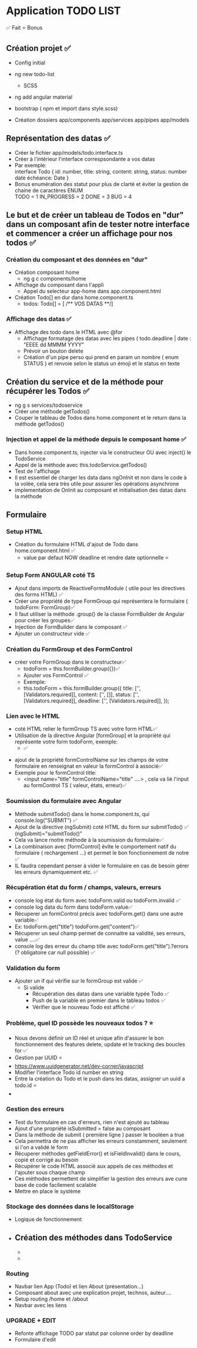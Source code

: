 # Application TODO LIST
✅ Fait
⭐ Bonus
## Création projet ✅

- Config initial 
- ng new todo-list 
  - SCSS 
- ng add angular material 
- bootstrap  ( npm et import dans style.scss)

- Création dossiers 
    app/components app/services app/pipes app/models

## Représentation des datas ✅
- Créer le fichier app/models/todo.interface.ts 
- Créer à l'intérieur l'interface correspsondante a vos datas
- Par exemple:  
  interface Todo {
    id: number,
    title: string,
    content: string,
    status: number 
    date échéance: Date
  } 
- Bonus enumération des statut pour plus de clarté et éviter la gestion de chaine de caractères
  ENUM  
    TODO = 1
    IN_PROGRESS = 2
    DONE = 3
    BUG = 4


## Le but et de créer un tableau de Todos en "dur" dans un composant afin de tester notre interface et commencer a créer un affichage pour nos todos ✅
### Création du composant et des données en "dur"
- Création composant home 
  - ng g c components/home
- Affichage du composant dans l'appli
  - Appel du selecteur app-home dans app.component.html 
- Création Todo[] en dur dans home.component.ts 
  - todos: Todo[] = [ /** VOS DATAS **/]

### Affichage des datas ✅
- Affichage des todo dans le HTML avec @for 
  - Affichage formatage des datas avec les pipes ( todo.deadline | date : "EEEE dd MMMM YYYY" 
  - Prévoir un bouton delete 
  - Création d'un pipe perso qui prend en param un nombre ( enum STATUS ) et renvoie selon le status un émoji et le status en texte  

## Création du service et de la méthode pour récupérer les Todos ✅
- ng g s services/todoservice
- Créer une méthode getTodos()
- Couper le tableau de Todos dans home.component et le return dans la méthode getTodos()

### Injection et appel de la méthode depuis le composant home ✅
- Dans home.component.ts, injecter via le constructeur OU avec inject() le TodoService
- Appel de la méthode avec this.todoService.getTodos()
- Test de l'affichage
- Il est essentiel de charger les data dans ngOnInit et non dans le code à la volée, cela sera très utile pour assurer les opérations asynchrone
 - implementation de OnInit au composant et initialisation des datas dans la méthode
  
## Formulaire
### Setup HTML
- Création du formulaire HTML  d'ajout de Todo dans home.component.html ✅
  - value par defaut NOW deadline et rendre date optionnelle ⭐
### Setup Form ANGULAR coté TS
- Ajout dans imports de ReactiveFormsModule ( utile pour les directives des forms  HTML) ✅
- Créer une propriété de type FormGroup qui représentera le formulaire ( todoForm: FormGroup)✅
- Il faut utiliser la méthode .group() de la classe FormBuilder de Angular pour créer les groupes✅
- Injection de FormBuilder dans le composant  ✅
- Ajouter un constructeur vide ✅
### Création du FormGroup et des FormControl
- créer votre FormGroup dans le constructeur✅
  - todoForm = this.formBuilder.group({})✅
  - Ajouter vos FormControl ✅
  - Exemple: 
  - this.todoForm = this.formBuilder.group({
      title: ['', [Validators.required]],
      content: ['', []],
      status: ['', [Validators.required]],
      deadline: ['', [Validators.required]],
    }); 

### Lien avec le HTML 
- coté HTML relier le formGroup TS avec votre form HTML✅
- Utilisation de la directive Angular [formGroup] et la propriété qui représente votre form todoForm, exemple: 
  - <form [formGroup]="todoForm"> ✅
- ajout de la propriété formControlName sur les champs de votre formulaire en renseignat en valeur la formControl à associé✅
- Exemple pour le formControl title:     
  - <input name="title" formControlName="title" ....>  , cela va lié l'input au formControl TS ( valeur, états, erreur)✅

### Soumission du formulaire avec Angular  
- Méthode submitTodo() dans le home.component.ts, qui console.log("SUBMIT") ✅
- Ajout de la directive (ngSubmit) coté HTML du form sur submitTodo() ✅
    (ngSubmit)="submitTodo()"
- Cela va lance rnotre méthode à la soumission du formulaire✅
- La combinaison avec [formControl] évite le comportement natif du formulaire ( rechargement ...) et permet le bon fonctionnement de notre ✅
- IL faudra cependant penser à vider le formulaire en cas de besoin gérer les erreurs dynamiquement etc. ✅
### Récupération état du form / champs, valeurs, erreurs
  - console log état du form avec todoForm.valid   ou  todoForm.invalid   ✅
  - console log data du form dans  todoForm.value✅
  - Récuperer un formControl précis avec todoForm.get() dans une autre variable✅
  - Ex: todoForm.get("title") todoForm.get("content")✅
  - Récuperer un seul champ permet de connaitre sa validité, ses erreurs, value ....✅
  - console log des erreur du champ title avec  todoForm.get("title").?errors    (? obligatoire car null possible) ✅
  
### Validation du form
  - Ajouter un if qui vérifie sur le formGroup est valide ✅
    - Si valide
      - Récupération des datas dans une variable typée Todo ✅
      - Push de la variable en premier dans le tableau todos ✅
      - Vérifier que le nouveau Todo est affiché ✅

### Problème, quel ID possède les nouveaux todos ? ⭐
- Nous devons définir un ID réel et unique afin d'assurer le bon fonctionnement des features delete, update et le tracking des boucles for ✅       
- Gestion par UUID ⭐
- https://www.uuidgenerator.net/dev-corner/javascript
- Modifier l'interface Todo id number en string
- Entre la création du Todo et le push dans les datas, assigner un uuid a todo.id ⭐
- 
### Gestion des erreurs
  - Test du formulaire en cas d'erreurs, rien n'est ajouté au tableau
  - Ajout d'une propriété isSubmitted = false au composant
  - Dans la méthode de submit ( première ligne ) passer le booléen a true 
  - Cela permettra de ne pas afficher les erreurs constamment, seulement si l'on a validé le form
  - Récuperer méthodes getFieldError() et isFieldInvalid() dans le cours, copié et corrigé au besoin
  - Récupérer le code HTML associé aux appels de ces méthodes et l'ajouter sous chaque champ 
  - Ces méthodes permettent de simplifier la gestion des erreurs ave cune base de code facilement scalable
  - Mettre en place le système


### Stockage des données dans le localStorage

- Logique de fonctionnement
- Création des méthodes dans TodoService
  -
  -
  -


### Routing
- Navbar lien App (Todo) et lien About (présentation...)
- Composant about avec une explication projet, technos, auteur....
- Setup routing /home et /about 
- Navbar avec les liens

### UPGRADE + EDIT
- Refonte affichage TODO par statut par colonne order by deadline
- Formulaire d'edit
